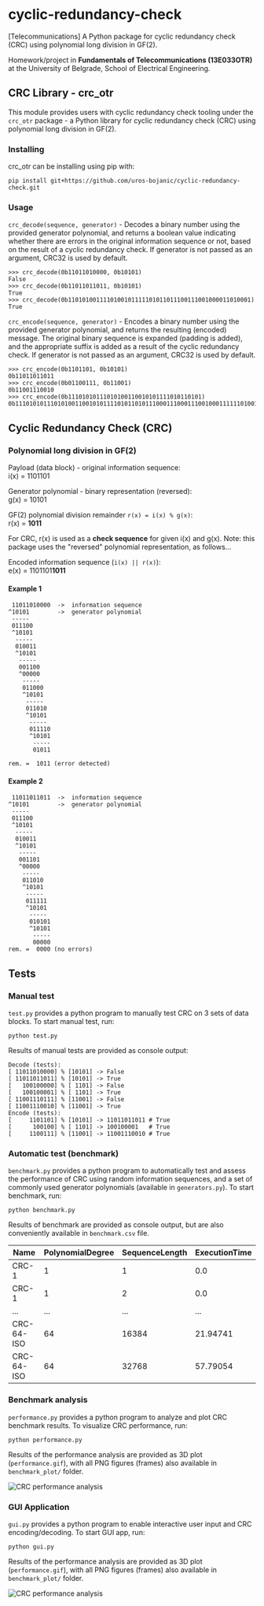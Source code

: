 # cyclic-redundancy-check
[Telecommunications] A Python package for cyclic redundancy check (CRC) using polynomial long division in GF(2).

Homework/project in **Fundamentals of Telecommunications (13E033OTR)** at the University of Belgrade, School of Electrical Engineering.

## CRC Library - crc_otr

This module provides users with cyclic redundancy check tooling under the `crc_otr` package - a Python library for cyclic redundancy check (CRC) using polynomial long division in GF(2).

### Installing

crc_otr can be installing using pip with:
```
pip install git+https://github.com/uros-bojanic/cyclic-redundancy-check.git
```

### Usage

`crc_decode(sequence, generator)` - Decodes a binary number using the provided generator polynomial, and returns a boolean value indicating whether there are errors in the original information sequence or not, based on the result of a cyclic redundancy check. If generator is not passed as an argument, CRC32 is used by default.
```
>>> crc_decode(0b11011010000, 0b10101)
False
>>> crc_decode(0b11011011011, 0b10101)
True
>>> crc_decode(0b1101010011110100101111101011011100111001000011010001)
True
```

`crc_encode(sequence, generator)` - Encodes a binary number using the provided generator polynomial, and returns the resulting (encoded) message. The original binary sequence is expanded (padding is added), and the appropriate suffix is added as a result of the cyclic redundancy check. If generator is not passed as an argument, CRC32 is used by default.
```
>>> crc_encode(0b1101101, 0b10101)
0b11011011011
>>> crc_encode(0b01100111, 0b11001)
0b11001110010
>>> crc_encode(0b11101010111010100110010101111010110101)
0b1110101011101010011001010111101011010111000111000111001000111111010010
```

## Cyclic Redundancy Check (CRC)

### Polynomial long division in GF(2)
Payload (data block) - original information sequence:  
i(x) = 1101101

Generator polynomial - binary representation (reversed):  
g(x) = 10101

GF(2) polynomial division remainder ```r(x) = i(x) % g(x)```:  
r(x) = **1011**

For CRC, r(x) is used as a **check sequence** for given i(x) and g(x). Note: this package uses the "reversed" polynomial representation, as follows...

Encoded information sequence (```i(x) || r(x)```):  
e(x) = 1101101**1011**

#### Example 1
```
 11011010000  ->  information sequence
^10101        ->  generator polynomial
 -----
 011100
 ^10101
  -----
  010011
  ^10101
   -----
   001100
   ^00000
    -----
    011000
    ^10101
     -----
     011010
     ^10101
      -----
      011110
      ^10101
       -----
       01011

rem. =  1011 (error detected)
```

#### Example 2
```
 11011011011  ->  information sequence
^10101        ->  generator polynomial
 -----
 011100
 ^10101
  -----
  010011
  ^10101
   -----
   001101
   ^00000
    -----
    011010
    ^10101
     -----
     011111
     ^10101
      -----
      010101
      ^10101
       -----
       00000
rem. =  0000 (no errors)
```

## Tests

### Manual test
```test.py``` provides a python program to manually test CRC on 3 sets of data blocks. To start manual test, run:
```
python test.py
```

Results of manual tests are provided as console output:
```
Decode (tests):
[ 11011010000] % [10101] -> False
[ 11011011011] % [10101] -> True
[   100100000] % [ 1101] -> False
[   100100001] % [ 1101] -> True
[ 11001110111] % [11001] -> False
[ 11001110010] % [11001] -> True
Encode (tests):
[     1101101] % [10101] -> 11011011011	# True
[      100100] % [ 1101] -> 100100001	# True
[     1100111] % [11001] -> 11001110010	# True
```

### Automatic test (benchmark)

```benchmark.py``` provides a python program to automatically test and assess the performance of CRC using random information sequences, and a set of commonly used generator polynomials (available in ```generators.py```). To start benchmark, run:
```
python benchmark.py
```

Results of benchmark are provided as console output, but are also conveniently available in ```benchmark.csv``` file.

| Name       | PolynomialDegree | SequenceLength | ExecutionTime |
| ---------- | ---------------- | -------------- | ------------- |
| CRC-1      | 1                | 1              | 0.0           |
| CRC-1      | 1                | 2              | 0.0           |
| ...        | ...              | ...            | ...           |
| CRC-64-ISO | 64               | 16384          | 21.94741      |
| CRC-64-ISO | 64               | 32768          | 57.79054      |

### Benchmark analysis
```performance.py``` provides a python program to analyze and plot CRC benchmark results. To visualize CRC performance, run:
```
python performance.py
```

Results of the performance analysis are provided as 3D plot (```performance.gif```), with all PNG figures (frames) also available in ```benchmark_plot/``` folder.

![CRC performance analysis](performance.gif)

### GUI Application
```gui.py``` provides a python program to enable interactive user input and CRC encoding/decoding. To start GUI app, run:
```
python gui.py
```

Results of the performance analysis are provided as 3D plot (```performance.gif```), with all PNG figures (frames) also available in ```benchmark_plot/``` folder.

![CRC performance analysis](gui.png)
